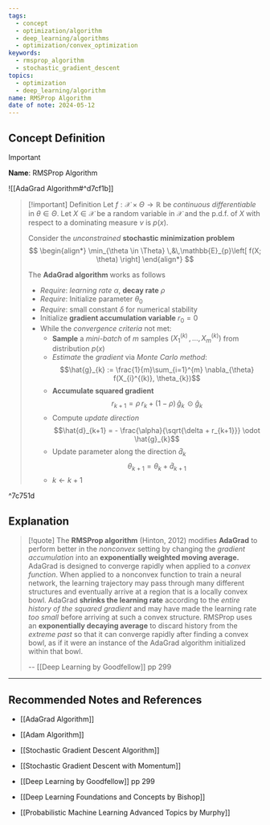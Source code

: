 ```yaml
---
tags:
  - concept
  - optimization/algorithm
  - deep_learning/algorithms
  - optimization/convex_optimization
keywords:
  - rmsprop_algorithm
  - stochastic_gradient_descent
topics:
  - optimization
  - deep_learning/algorithm
name: RMSProp Algorithm
date of note: 2024-05-12
---
```


## Concept Definition

>[!important]
>**Name**: RMSProp Algorithm

![[AdaGrad Algorithm#^d7cf1b]]

>[!important] Definition
>Let  $f: \mathcal{X} \times \Theta \to \mathbb{R}$ be *continuous differentiable* in $\theta\in \Theta$. Let $X \in \mathcal{X}$ be a random variable in $\mathcal{X}$ and the p.d.f. of $X$ with respect to a dominating measure $\nu$ is $p(x)$.
>
>Consider the *unconstrained* **stochastic minimization problem** 
>$$
>\begin{align*}
> \min_{\theta \in \Theta} \,&\,\mathbb{E}_{p}\left[  f(X; \theta) \right]
>\end{align*}
>$$
>
>The **AdaGrad algorithm** works as follows
>- *Require*: *learning rate* $\alpha$, **decay rate** $\rho$
>- *Require*: Initialize parameter $\theta_{0}$
>- *Require*: small constant $\delta$ for numerical stability
>- Initialize **gradient accumulation variable** $r_{0}=0$
>- While the *convergence criteria* not met:
>	- **Sample** a *mini-batch* of $m$ samples $(X_{1}^{(k)} \,{,}\ldots{,}\,X_{m}^{(k)} )$ from distribution $p(x)$
>	- *Estimate* the *gradient* via *Monte Carlo method*: $$\hat{g}_{k} := \frac{1}{m}\sum_{i=1}^{m} \nabla_{\theta} f(X_{i}^{(k)}, \theta_{k})$$
>	- **Accumulate squared gradient** $$r_{k+1} = \rho\,r_{k} + (1 - \rho)\,\hat{g}_{k}\, \odot \hat{g}_{k}$$
>	- Compute *update direction* $$\hat{d}_{k+1} = - \frac{\alpha}{\sqrt{\delta + r_{k+1}}} \odot \hat{g}_{k}$$
>	- Update parameter along the direction $\hat{d}_{k}$ $$\theta_{k+1} = \theta_{k} + \hat{d}_{k+1}$$ 
>	- $k \leftarrow k+1$

^7c751d



## Explanation

>[!quote]
>The **RMSProp algorithm** (Hinton, 2012) modifies **AdaGrad** to perform better in the *nonconvex* setting by changing the *gradient accumulation* into an **exponentially weighted moving average.** AdaGrad is designed to converge rapidly when applied to a *convex function*. When applied to a nonconvex function to train a neural network, the learning trajectory may pass through many different structures and eventually arrive at a region that is a locally convex bowl. AdaGrad **shrinks the learning rate** according to the *entire history of the squared gradient* and may have made the learning rate *too small* before arriving at such a convex structure. RMSProp uses an **exponentially decaying average** to discard history from the *extreme past* so that it can converge rapidly after finding a convex bowl, as if it were an instance of the AdaGrad algorithm initialized within that bowl.
>
>
>-- [[Deep Learning by Goodfellow]] pp 299



-----------
##  Recommended Notes and References

- [[AdaGrad Algorithm]]
- [[Adam Algorithm]]


- [[Stochastic Gradient Descent Algorithm]]
- [[Stochastic Gradient Descent with Momentum]]


- [[Deep Learning by Goodfellow]] pp 299
- [[Deep Learning Foundations and Concepts by Bishop]]
- [[Probabilistic Machine Learning Advanced Topics by Murphy]]